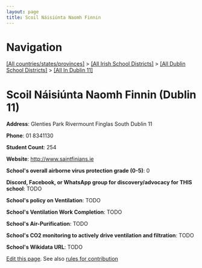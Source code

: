 ```yaml
---
layout: page
title: Scoil Náisiúnta Naomh Finnin
---
```

# Navigation

[[All countries/states/provinces]](../../../..) > [[All Irish School Districts]](../../..) > [[All Dublin School Districts]](../..) > [[All In Dublin 11]](..)

# Scoil Náisiúnta Naomh Finnin (Dublin 11)

**Address**: Glenties Park Rivermount Finglas South Dublin 11

**Phone**: 01 8341130

**Student Count**: 254

**Website**: <http://www.saintfinians.ie>

**School's overall airborne virus protection grade (0-5)**: 0

**Discord, Facebook, or WhatsApp group for discovery/advocacy for THIS school**: TODO

**School's policy on Ventilation**: TODO

**School's Ventilation Work Completion**: TODO

**School's Air-Purification**: TODO

**School's CO2 monitoring to actively drive ventilation and filtration**: TODO

**School's Wikidata URL**: TODO


[Edit this page](https://github.com/ventilate-schools/Ireland/edit/main/./Dublin_11/Scoil_Náisiúnta_Naomh_Finnin.md). See also [rules for contribution](../../../contribution-rules/)